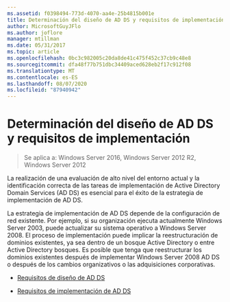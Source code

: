 ```yaml
---
ms.assetid: f0398494-773d-4070-aa4e-25b4815b001e
title: Determinación del diseño de AD DS y requisitos de implementación
author: MicrosoftGuyJFlo
ms.author: joflore
manager: mtillman
ms.date: 05/31/2017
ms.topic: article
ms.openlocfilehash: 0bc3c982005c20da8de41c475f452c37cb9c48e8
ms.sourcegitcommit: dfa48f77b751dbc34409aced628eb2f17c912f08
ms.translationtype: MT
ms.contentlocale: es-ES
ms.lasthandoff: 08/07/2020
ms.locfileid: "87940942"
---
```

# <a name="identifying-your-ad-ds-design-and-deployment-requirements"></a>Determinación del diseño de AD DS y requisitos de implementación

>Se aplica a: Windows Server 2016, Windows Server 2012 R2, Windows Server 2012

La realización de una evaluación de alto nivel del entorno actual y la identificación correcta de las tareas de implementación de Active Directory Domain Services (AD DS) es esencial para el éxito de la estrategia de implementación de AD DS.

La estrategia de implementación de AD DS depende de la configuración de red existente. Por ejemplo, si su organización ejecuta actualmente Windows Server 2003, puede actualizar su sistema operativo a Windows Server 2008. El proceso de implementación puede implicar la reestructuración de dominios existentes, ya sea dentro de un bosque Active Directory o entre Active Directory bosques. Es posible que tenga que reestructurar los dominios existentes después de implementar Windows Server 2008 AD DS o después de los cambios organizativos o las adquisiciones corporativas.

-   [Requisitos de diseño de AD DS](../../ad-ds/plan/AD-DS-Design-Requirements.md)

-   [Requisitos de implementación de AD DS](../../ad-ds/plan/AD-DS-Deployment-Requirements.md)



